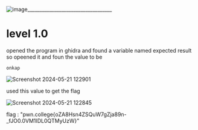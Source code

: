![image](https://github.com/adwait3/pwn-colez/assets/148553626/e02cfe1f-7a91-4018-83c6-f69926e4f30c)___________________________________
# level 1.0
opened the program in ghidra and found a variable named expected result so opeened it and foun the value to be 
```
onkap
```
![Screenshot 2024-05-21 122901](https://github.com/adwait3/pwn-colez/assets/148553626/556c7cad-9f03-4fea-a598-dd1a2016c1b4)

used this value to get the flag 

![Screenshot 2024-05-21 122845](https://github.com/adwait3/pwn-colez/assets/148553626/3a75e7bf-0322-4b70-a1dc-55966fce0562)

flag : "pwn.college{oZA8Hsn4ZSQuW7gZja89n-_fJO0.0VM1IDL0QTMyUzW}"
